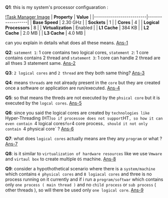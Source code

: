 **Q1**: this is my system's processor configuaration :

[!Task Manager Image](https://github.com/hameed003/operating-system/blob/main/Processor-Core-Thread/Taks%20Manager.png)
| **Property** | **Value** |
|--------------------------|------------------|
| **Base Speed** | 2.30 GHz |
| **Sockets** | 1 |
| **Cores** | 4 |
| **Logical Processors** | 8 |
| **Virtualization** | Enabled |
| **L1 Cache** | 384 KB |
| **L2 Cache** | 2.0 MB |
| **L3 Cache** | 4.0 MB |

can you explain in details what does all these means. [Ans-1](https://github.com/hameed003/operating-system/blob/main/Processor-Core-Thread/solutons/Ans-1.md)

**Q2**: `satement 1`: 1 core contains two logical cores,
`statement 2`: 1 core contains contains 2 thread and
`statement 3`: 1 core can handle 2 thread
are all thses 3 statement same. [Ans-2](https://github.com/hameed003/operating-system/blob/main/Processor-Core-Thread/solutons/Ans-2.md)

**Q3**: `2 logical cores` and `2 thread` are they both same thing? [Ans-3](https://github.com/hameed003/operating-system/blob/main/Processor-Core-Thread/solutons/Ans-3.md)

**Q4**: means `threads` are not already present in the `core` but they are created once a software or application are run/executed. [Ans-4](https://github.com/hameed003/operating-system/blob/main/Processor-Core-Thread/solutons/Ans-4.md)

**Q5**: so that means the threds are not executed by the `phsical core` but it is executed by the `logcal cores`. [Ans-5](https://github.com/hameed003/operating-system/blob/main/Processor-Core-Thread/solutons/Ans-5.md)

**Q6**: since you said the logical cores are created by `technologies like `Hyper-Threading (HT)`so if processoe does not support`HT`, so how it can even contain `4 logical cores`for`4 core process`, should it not only contain `4 physical core` ? [Ans-6](https://github.com/hameed003/operating-system/blob/main/Processor-Core-Thread/solutons/Ans-6.md)

**Q7**: what does `logical cores` actually means are they any `program` or what ? [Ans-7](https://github.com/hameed003/operating-system/blob/main/Processor-Core-Thread/solutons/Ans-7.md)

**Q8**: is it similar to `virtualization of hardware resources` like we use `Vmware` and `virtaul box` to create multiple `OS` machine. [Ans-8](https://github.com/hameed003/operating-system/blob/main/Processor-Core-Thread/solutons/Ans-8.md)

**Q9**: consider a hypothothetical scenario where there is a `system/machine` which contains `4 physical cores` and `8 logiacal cores` and three is no process running on it currently and if i run a `program/softwar` which contains only `one process ( main thread )` and no `child process` or `sub process` ( other threads ), so will there be used only `one logical core`. [Ans-9](https://github.com/hameed003/operating-system/blob/main/Processor-Core-Thread/solutons/Ans-9.md)
